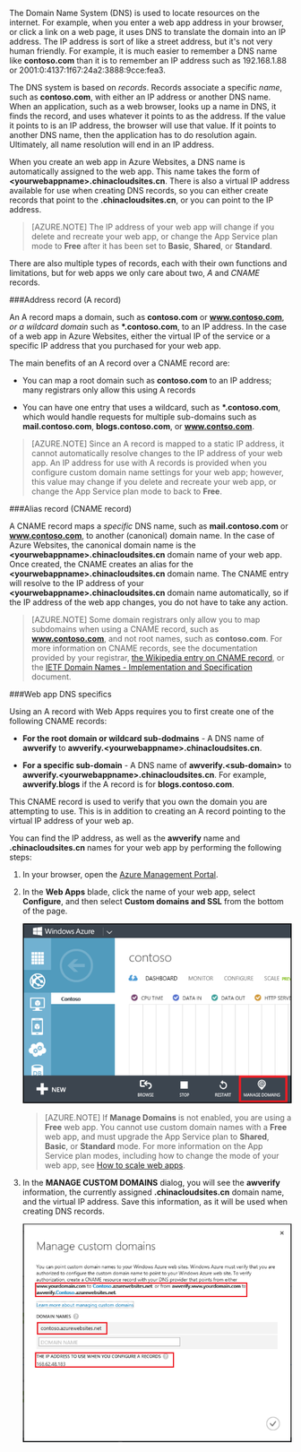 The Domain Name System (DNS) is used to locate resources on the internet. For example, when you enter a web app address in your browser, or click a link on a web page, it uses DNS to translate the domain into an IP address. The IP address is sort of like a street address, but it's not very human friendly. For example, it is much easier to remember a DNS name like **contoso.com** than it is to remember an IP address such as 192.168.1.88 or 2001:0:4137:1f67:24a2:3888:9cce:fea3.

The DNS system is based on *records*. Records associate a specific *name*, such as **contoso.com**, with either an IP address or another DNS name. When an application, such as a web browser, looks up a name in DNS, it finds the record, and uses whatever it points to as the address. If the value it points to is an IP address, the browser will use that value. If it points to another DNS name, then the application has to do resolution again. Ultimately, all name resolution will end in an IP address.

When you create an web app in Azure Websites, a DNS name is automatically assigned to the web app. This name takes the form of **&lt;yourwebappname&gt;.chinacloudsites.cn**. There is also a virtual IP address available for use when creating DNS records, so you can either create records that point to the **.chinacloudsites.cn**, or you can point to the IP address.

> [AZURE.NOTE] The IP address of your web app will change if you delete and recreate your web app, or change the App Service plan mode to **Free** after it has been set to **Basic**, **Shared**, or **Standard**.

There are also multiple types of records, each with their own functions and limitations, but for web apps we only care about two, *A* and *CNAME* records.

###Address record (A record)

An A record maps a domain, such as **contoso.com** or **www.contoso.com**, *or a wildcard domain* such as **\*.contoso.com**, to an IP address. In the case of a web app in Azure Websites, either the virtual IP of the service or a specific IP address that you purchased for your web app.

The main benefits of an A record over a CNAME record are:

* You can map a root domain such as **contoso.com** to an IP address; many registrars only allow this using A records

* You can have one entry that uses a wildcard, such as **\*.contoso.com**, which would handle requests for multiple sub-domains such as **mail.contoso.com**, **blogs.contoso.com**, or **www.contso.com**.

> [AZURE.NOTE] Since an A record is mapped to a static IP address, it cannot automatically resolve changes to the IP address of your web app. An IP address for use with A records is provided when you configure custom domain name settings for your web app; however, this value may change if you delete and recreate your web app, or change the App Service plan mode to back to **Free**.

###Alias record (CNAME record)

A CNAME record maps a *specific* DNS name, such as **mail.contoso.com** or **www.contoso.com**, to another (canonical) domain name. In the case of Azure Websites, the canonical domain name is the **&lt;yourwebappname>.chinacloudsites.cn** domain name of your web app. Once created, the CNAME creates an alias for the **&lt;yourwebappname>.chinacloudsites.cn** domain name. The CNAME entry will resolve to the IP address of your **&lt;yourwebappname>.chinacloudsites.cn** domain name automatically, so if the IP address of the web app changes, you do not have to take any action.

> [AZURE.NOTE] Some domain registrars only allow you to map subdomains when using a CNAME record, such as **www.contoso.com**, and not root names, such as **contoso.com**. For more information on CNAME records, see the documentation provided by your registrar, <a href="http://en.wikipedia.org/wiki/CNAME_record">the Wikipedia entry on CNAME record</a>, or the <a href="http://tools.ietf.org/html/rfc1035">IETF Domain Names - Implementation and Specification</a> document.

###Web app DNS specifics

Using an A record with Web Apps requires you to first create one of the following CNAME records:

* **For the root domain or wildcard sub-dodmains** - A DNS name of **awverify** to  **awverify.&lt;yourwebappname&gt;.chinacloudsites.cn**.

* **For a specific sub-domain** - A DNS name of **awverify.&lt;sub-domain>** to **awverify.&lt;yourwebappname&gt;.chinacloudsites.cn**. For example, **awverify.blogs** if the A record is for **blogs.contoso.com**.

This CNAME record is used to verify that you own the domain you are attempting to use. This is in addition to creating an A record pointing to the virtual IP address of your web ap.

You can find the IP address, as well as the **awverify** name and **.chinacloudsites.cn** names for your web app by performing the following steps:

1. In your browser, open the [Azure Management Portal](https://manage.windowsazure.cn).

2. In the **Web Apps** blade, click the name of your web app, select **Configure**, and then select **Custom domains and SSL** from the bottom of the page.

	![](./media/custom-dns-web-site/dncmntask-cname-6.png)

	> [AZURE.NOTE] If **Manage Domains** is not enabled, you are using a **Free** web app. You cannot use custom domain names with a **Free** web app, and must upgrade the App Service plan to **Shared**, **Basic**, or **Standard** mode. For more information on the App Service plan modes, including how to change the mode of your web app, see [How to scale web apps](/documentation/articles/web-sites-scale).

6. In the **MANAGE CUSTOM DOMAINS** dialog, you will see the **awverify** information, the currently assigned **.chinacloudsites.cn** domain name, and the virtual IP address. Save this information, as it will be used when creating DNS records.

	![](./media/custom-dns-web-site/managecustomdomains.png)

